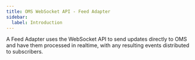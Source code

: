 ```yaml
---
title: OMS WebSocket API - Feed Adapter
sidebar:
  label: Introduction
---
```


A Feed Adapter uses the WebSocket API to send updates directly to OMS and have them processed in realtime, with any resulting events distributed to subscribers.
